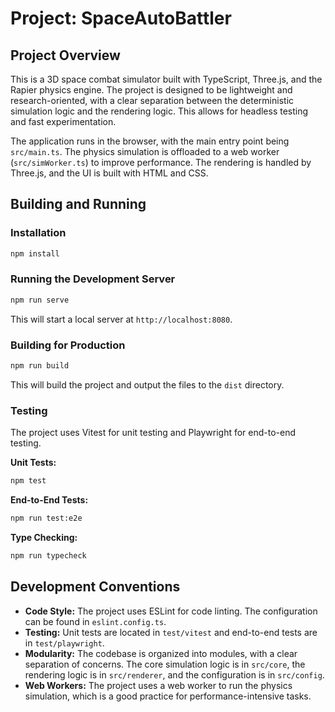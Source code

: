 # Project: SpaceAutoBattler

## Project Overview

This is a 3D space combat simulator built with TypeScript, Three.js, and the Rapier physics engine. The project is designed to be lightweight and research-oriented, with a clear separation between the deterministic simulation logic and the rendering logic. This allows for headless testing and fast experimentation.

The application runs in the browser, with the main entry point being `src/main.ts`. The physics simulation is offloaded to a web worker (`src/simWorker.ts`) to improve performance. The rendering is handled by Three.js, and the UI is built with HTML and CSS.

## Building and Running

### Installation

```bash
npm install
```

### Running the Development Server

```bash
npm run serve
```

This will start a local server at `http://localhost:8080`.

### Building for Production

```bash
npm run build
```

This will build the project and output the files to the `dist` directory.

### Testing

The project uses Vitest for unit testing and Playwright for end-to-end testing.

**Unit Tests:**

```bash
npm test
```

**End-to-End Tests:**

```bash
npm run test:e2e
```

**Type Checking:**

```bash
npm run typecheck
```

## Development Conventions

*   **Code Style:** The project uses ESLint for code linting. The configuration can be found in `eslint.config.ts`.
*   **Testing:** Unit tests are located in `test/vitest` and end-to-end tests are in `test/playwright`.
*   **Modularity:** The codebase is organized into modules, with a clear separation of concerns. The core simulation logic is in `src/core`, the rendering logic is in `src/renderer`, and the configuration is in `src/config`.
*   **Web Workers:** The project uses a web worker to run the physics simulation, which is a good practice for performance-intensive tasks.
